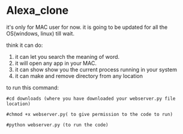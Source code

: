 # Alexa_clone

it's only for MAC user for now. it is going to be updated for all the OS(windows, linux) till wait.

think it can do:

1. it can let you search the meaning of word.
2. it will open any app in your MAC.
3. it can show show you the current process running in your system
4. it can make and remove directory from any location


to run this command:
    
    #cd downloads (where you have downloaded your webserver.py file location)
    
    #chmod +x webserver.py( to give permission to the code to run)
    
    #python webserver.py (to run the code)

